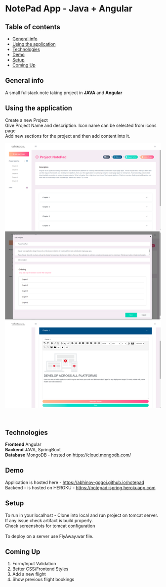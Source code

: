 # NotePad App - Java + Angular

## Table of contents
* [General info](#general-info)
* [Using the application](#using-the-application)
* [Technologies](#technologies)
* [Demo](#demo)
* [Setup](#setup)
* [Coming Up](#coming-up)

## General info
A small fullstack note taking project in <b>JAVA</b> and <b>Angular</b>

## Using the application
Create a new Project <br>
Give Project Name and description. Icon name can be selected from icons page <br>
Add new sections for the project and then add content into it. <br>

<img width="720" alt="screenshot-homepage" src="https://raw.githubusercontent.com/abhinov-gogoi/notepad/main/screenshots/s1.png"> <br>
<img width="720" alt="screenshot-homepage" src="https://raw.githubusercontent.com/abhinov-gogoi/notepad/main/screenshots/s2.png"> <br>
<img width="720" alt="screenshot-homepage" src="https://raw.githubusercontent.com/abhinov-gogoi/notepad/main/screenshots/s3.png"> <br>
<br><br>

## Technologies
<b>Frontend</b> Angular <br>
<b>Backend</b> JAVA, SpringBoot <br>
<b>Database</b> MongoDB - hosted on https://cloud.mongodb.com/ <br>

## Demo
Application is hosted here - https://abhinov-gogoi.github.io/notepad <br>
Backend - is hosted on HEROKU - https://notepad-spring.herokuapp.com <br>

## Setup
To run in your localhost - Clone into local and run project on tomcat server. If any issue check artifact is build properly.
<br>
Check screenshots for tomcat configuration
<br><br>
To deploy on a server use FlyAway.war file.

## Coming Up
1. Form/Input Validation
2. Better CSS/Frontend Styles
3. Add a new flight 
4. Show previous flight bookings